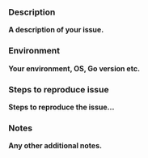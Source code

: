 <!--
Before submitting an issue. Please review existing issues if your issue has already been resolved.

When submitting an issue. Please clearly describe

1. Your OS, Go version and Environment

2. Clearly describe how the issue occurs

3. Provide steps for us to reproduce the issue

4. Any additional notes
-->

### Description

**A description of your issue.**

### Environment

**Your environment, OS, Go version etc.**

### Steps to reproduce issue

**Steps to reproduce the issue...**

### Notes

**Any other additional notes.**
